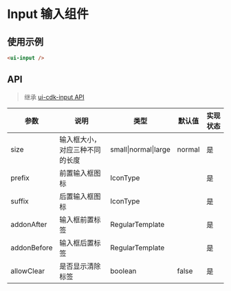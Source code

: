 # Input 输入组件

## 使用示例

```html
<ui-input />
```

## API

> 继承 [ui-cdk-input API](#inputcdk-输入组件)

| 参数 | 说明 | 类型 | 默认值 | 实现状态 |
| --- | --- | --- | --- | --- |
| size | 输入框大小，对应三种不同的长度 | small&verbar;normal&verbar;large | normal | 是 |
| prefix | 前置输入框图标 | IconType | | 是 |
| suffix | 后置输入框图标 | IconType | | 是 |
| addonAfter | 输入框前置标签 | RegularTemplate | | 是 |
| addonBefore | 输入框后置标签 | RegularTemplate | | 是 |
| allowClear | 是否显示清除标签 | boolean | false | 是 |
